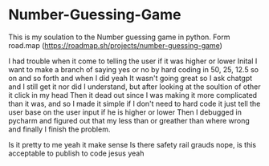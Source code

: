 # Number-Guessing-Game

This is my soulation to the Number guessing game in python. 
Form road.map (https://roadmap.sh/projects/number-guessing-game)

I had trouble when it come to telling the user if it was higher or lower
Inital I want to make a branch of saying yes or no by hard coding in 50, 25, 12.5 so on and so forth and when I did yeah
It wasn't going great so I ask chatgpt and I still get it nor did I understand, but after looking at the soultion of other it click in my head
Then it dead out since I was making it more complicated than it was, and so I made it simple if I don't need to hard code it just tell the user base on the user input if he is higher or lower
Then I debugged in pycharm and figured out that my less than or greather than where wrong
and finally I finish the problem.

Is it pretty to me yeah it make sense
Is there safety rail grauds nope, is this acceptable to publish to code jesus yeah
